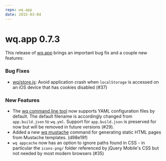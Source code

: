 ```yaml
---
repo: wq.app
date: 2015-03-04
---
```


# wq.app 0.7.3

This release of [wq.app](../wq.app/index.md) brings an important bug fix and a couple new features:

### Bug Fixes
- [wq/store.js](../@wq/store.md): Avoid application crash when `localStorage` is accessed on an iOS device that has cookies disabled (#37)

### New Features
- The [wq command line tool](../wq.build/cli.md) now supports YAML configuration files by default.  The default filename is accordingly changed from `app.build.json` to `wq.yml`.  Support for `app.build.json` is preserved for now but will be removed in future versions (#29).
- Added a new [wq mustache](https://github.com/sheppard/django-mustache) command for generating static HTML pages from Mustache templates. (d98e19f)
- `wq appcache` now has an option to ignore paths found in CSS - in particular the `icons-png/` folder referenced by jQuery Mobile's CSS but not needed by most modern browsers (#35)
